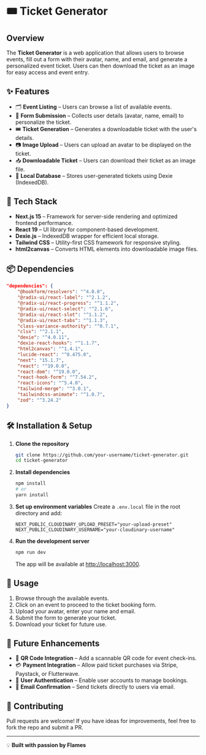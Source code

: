 # 🎟️ Ticket Generator

## Overview

The **Ticket Generator** is a web application that allows users to browse events, fill out a form with their avatar, name, and email, and generate a personalized event ticket. Users can then download the ticket as an image for easy access and event entry.

## ✨ Features

-   🗂 **Event Listing** – Users can browse a list of available events.
-   📝 **Form Submission** – Collects user details (avatar, name, email) to personalize the ticket.
-   🎟️ **Ticket Generation** – Generates a downloadable ticket with the user's details.
-   📷 **Image Upload** – Users can upload an avatar to be displayed on the ticket.
-   📥 **Downloadable Ticket** – Users can download their ticket as an image file.
-   🔄 **Local Database** – Stores user-generated tickets using Dexie (IndexedDB).

## 🚀 Tech Stack

-   **Next.js 15** – Framework for server-side rendering and optimized frontend performance.
-   **React 19** – UI library for component-based development.
-   **Dexie.js** – IndexedDB wrapper for efficient local storage.
-   **Tailwind CSS** – Utility-first CSS framework for responsive styling.
-   **html2canvas** – Converts HTML elements into downloadable image files.

## 📦 Dependencies

```json
"dependencies": {
    "@hookform/resolvers": "^4.0.0",
    "@radix-ui/react-label": "^2.1.2",
    "@radix-ui/react-progress": "^1.1.2",
    "@radix-ui/react-select": "^2.1.6",
    "@radix-ui/react-slot": "^1.1.2",
    "@radix-ui/react-tabs": "^1.1.3",
    "class-variance-authority": "^0.7.1",
    "clsx": "^2.1.1",
    "dexie": "^4.0.11",
    "dexie-react-hooks": "^1.1.7",
    "html2canvas": "^1.4.1",
    "lucide-react": "^0.475.0",
    "next": "15.1.7",
    "react": "^19.0.0",
    "react-dom": "^19.0.0",
    "react-hook-form": "^7.54.2",
    "react-icons": "^5.4.0",
    "tailwind-merge": "^3.0.1",
    "tailwindcss-animate": "^1.0.7",
    "zod": "^3.24.2"
}
```

## 🛠️ Installation & Setup

1. **Clone the repository**
    ```sh
    git clone https://github.com/your-username/ticket-generator.git
    cd ticket-generator
    ```
2. **Install dependencies**
    ```sh
    npm install
    # or
    yarn install
    ```
3. **Set up environment variables**
   Create a `.env.local` file in the root directory and add:
    ```env
    NEXT_PUBLIC_CLOUDINARY_UPLOAD_PRESET="your-upload-preset"
    NEXT_PUBLIC_CLOUDINARY_USERNAME="your-cloudinary-username"
    ```
4. **Run the development server**
    ```sh
    npm run dev
    ```
    The app will be available at [http://localhost:3000](http://localhost:3000).

## 🎨 Usage

1. Browse through the available events.
2. Click on an event to proceed to the ticket booking form.
3. Upload your avatar, enter your name and email.
4. Submit the form to generate your ticket.
5. Download your ticket for future use.

## 📌 Future Enhancements

-   🎫 **QR Code Integration** – Add a scannable QR code for event check-ins.
-   💳 **Payment Integration** – Allow paid ticket purchases via Stripe, Paystack, or Flutterwave.
-   🔐 **User Authentication** – Enable user accounts to manage bookings.
-   📨 **Email Confirmation** – Send tickets directly to users via email.

## 🤝 Contributing

Pull requests are welcome! If you have ideas for improvements, feel free to fork the repo and submit a PR.

---

💡 **Built with passion by Flames**
